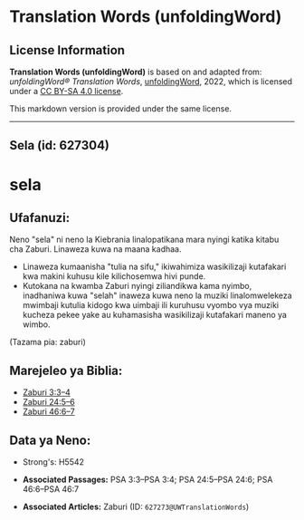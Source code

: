 # Translation Words (unfoldingWord)

## License Information

**Translation Words (unfoldingWord)** is based on and adapted from: _unfoldingWord® Translation Words_, [unfoldingWord](https://unfoldingword.org/utw), 2022, which is licensed under a [CC BY-SA 4.0 license](https://creativecommons.org/licenses/by-sa/4.0/legalcode.en).

This markdown version is provided under the same license.



--------------------------------

## Sela (id: 627304)

sela
====

Ufafanuzi:
----------

Neno "sela" ni neno la Kiebrania linalopatikana mara nyingi katika kitabu cha Zaburi. Linaweza kuwa na maana kadhaa.

* Linaweza kumaanisha "tulia na sifu," ikiwahimiza wasikilizaji kutafakari kwa makini kuhusu kile kilichosemwa hivi punde.
* Kutokana na kwamba Zaburi nyingi ziliandikwa kama nyimbo, inadhaniwa kuwa "selah" inaweza kuwa neno la muziki linalomwelekeza mwimbaji kutulia kidogo kwa uimbaji ili kuruhusu vyombo vya muziki kucheza pekee yake au kuhamasisha wasikilizaji kutafakari maneno ya wimbo.

(Tazama pia: zaburi)

Marejeleo ya Biblia:
--------------------

* [Zaburi 3:3–4](https://ref.ly/Ps3:3-Ps3:4)
* [Zaburi 24:5–6](https://ref.ly/Ps24:5-Ps24:6)
* [Zaburi 46:6–7](https://ref.ly/Ps46:6-Ps46:7)

Data ya Neno:
-------------

* Strong's: H5542

* **Associated Passages:** PSA 3:3–PSA 3:4; PSA 24:5–PSA 24:6; PSA 46:6–PSA 46:7
* **Associated Articles:** Zaburi (ID: `627273@UWTranslationWords`)

